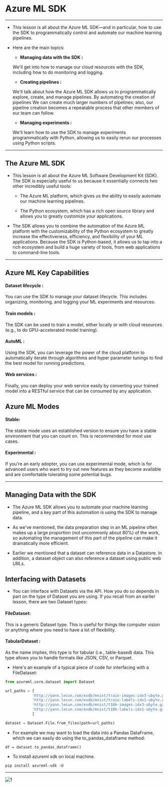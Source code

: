 # Azure ML SDK

---

* This lesson is all about the Azure ML SDK—and in particular, how to use the SDK to programmatically control and automate our machine learning pipelines. 

* Here are the main topics:

	* **Managing data with the SDK :** 

	We'll get into how to manage our cloud resources with the SDK, including how to do monitoring and logging.

	* **Creating pipelines :** 

	We'll talk about how the Azure ML SDK allows us to programmatically explore, create, and manage pipelines. By automating the creation of pipelines 
	We can create much larger numbers of pipelines; also, our pipeline creation becomes a repeatable process that other members of our team can follow.

	* **Managing experiments :** 

	We'll learn how to use the SDK to manage experiments programmatically with Python, allowing us to easily rerun our processes using Python scripts.


---

## The Azure ML SDK

* This lesson is all about the Azure ML Software Development Kit (SDK). The SDK is especially useful to us because it essentially connects two other incredibly useful tools:

	* The Azure ML platform, which gives us the ability to easily automate our machine learning pipelines.

	* The Python ecosystem, which has a rich open source library and allows you to greatly customize your applications.


* The SDK allows you to combine the automation of the Azure ML platform with the customizability of the Python ecosystem to greatly increase the effectiveness, efficiency, and flexibility of your ML applications. Because the SDK is Python-based, it allows us to tap into a rich ecosystem and build a huge variety of tools, from web applications to command-line tools.


---

## Azure ML Key Capabilities

#### Dataset lifecycle : 

You can use the SDK to manage your dataset lifecycle. This includes organizing, monitoring, and logging your ML experiments and resources.

#### Train models : 

The SDK can be used to train a model, either locally or with cloud resources (e.g., to do GPU-accelerated model training).

#### AutoML : 
Using the SDK, you can leverage the power of the cloud platform to automatically iterate through algorithms and hyper parameter tunings to find the best model for running predictions.

#### Web services : 
Finally, you can deploy your web service easily by converting your trained model into a RESTful service that can be consumed by any application.


## Azure ML Modes

#### Stable: 

The stable mode uses an established version to ensure you have a stable environment that you can count on. This is recommended for most use cases.

#### Experimental : 

If you're an early adopter, you can use experimental mode, which is for advanced users who want to try out new features as they become available and are comfortable tolerating some potential bugs.

---

## Managing Data with the SDK

* The Azure ML SDK allows you to automate your machine learning pipeline, and a key part of this automation is using the SDK to manage data. 

* As we've mentioned, the data preparation step in an ML pipeline often makes up a large proportion (not uncommonly about 80%) of the work, so automating the management of this part of the pipeline can make it dramatically more efficient.

* Earlier we mentioned that a dataset can reference data in a Datastore. In addition, a dataset object can also reference a dataset using public web URLs.

## Interfacing with Datasets

* You can interface with Datasets via the API. How you do so depends in part on the type of Dataset you are using. If you recall from an earlier lesson, there are two Dataset types:

#### FileDataset: 

This is a generic Dataset type. This is useful for things like computer vision or anything where you need to have a lot of flexibility.

#### TabularDataset : 

As the name implies, this type is for tabular (i.e., table-based) data. This type allows you to handle formats like JSON, CSV, or Parquet.

* Here's an example of a typical piece of code for interfacing with a FileDataset:

```Python
from azureml.core.dataset import Dataset

url_paths = [
            'http://yann.lecun.com/exdb/mnist/train-images-idx3-ubyte.gz',
            'http://yann.lecun.com/exdb/mnist/train-labels-idx1-ubyte.gz',
            'http://yann.lecun.com/exdb/mnist/t10k-images-idx3-ubyte.gz',
            'http://yann.lecun.com/exdb/mnist/t10k-labels-idx1-ubyte.gz'
            ]

dataset = Dataset.File.from_files(path=url_paths)

```	


 * For example we may want to load the data into a Pandas DataFrame, which we can easily do using the to_pandas_dataframe method:

`df = dataset.to_pandas_dataframe()`

* To install azureml sdk on local machine.

`pip install azureml-sdk -U`



















---
![1](screen1.png)